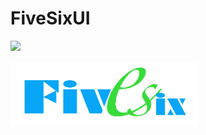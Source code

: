 # FiveSixUI

[![](https://travis-ci.org/wl-fe/FiveSixUI.svg?branch=master)](https://travis-ci.org/wl-fe/FiveSixUI)

<img src="./fivesix.png" width="300"/>
